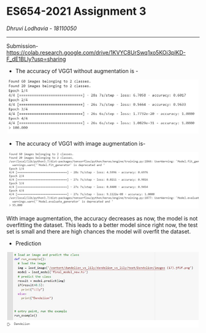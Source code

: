 # ES654-2021 Assignment 3

*Dhruvi Lodhavia* - *18110050*

------
Submission- https://colab.research.google.com/drive/1KVYC8UrSwq1xo5KOi3plKD-F_dE1BLly?usp=sharing

* The accuracy of VGG1 without augmentation is - 
<p align = center>
<img width ="500" src ="./Q7_without_augmentation.JPG">
</p>

* The accuracy of VGG1 with image augmentation is- 
<p align = center>
<img width ="500" src ="./Q7_with_augmentation.JPG">
</p>

With image augmentation, the accuracy decreases as now, the model is not overfitting the dataset. This leads to a better model since right now, the test set is small and there are high chances the model will overfit the dataset.

* Prediction
<p align = center>
<img width ="500" src = "./Q7_prediction.JPG">
</p>
